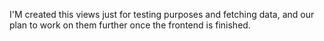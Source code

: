 
I'M created this views just for testing purposes and fetching data, and our plan to work on them further once the frontend is finished.